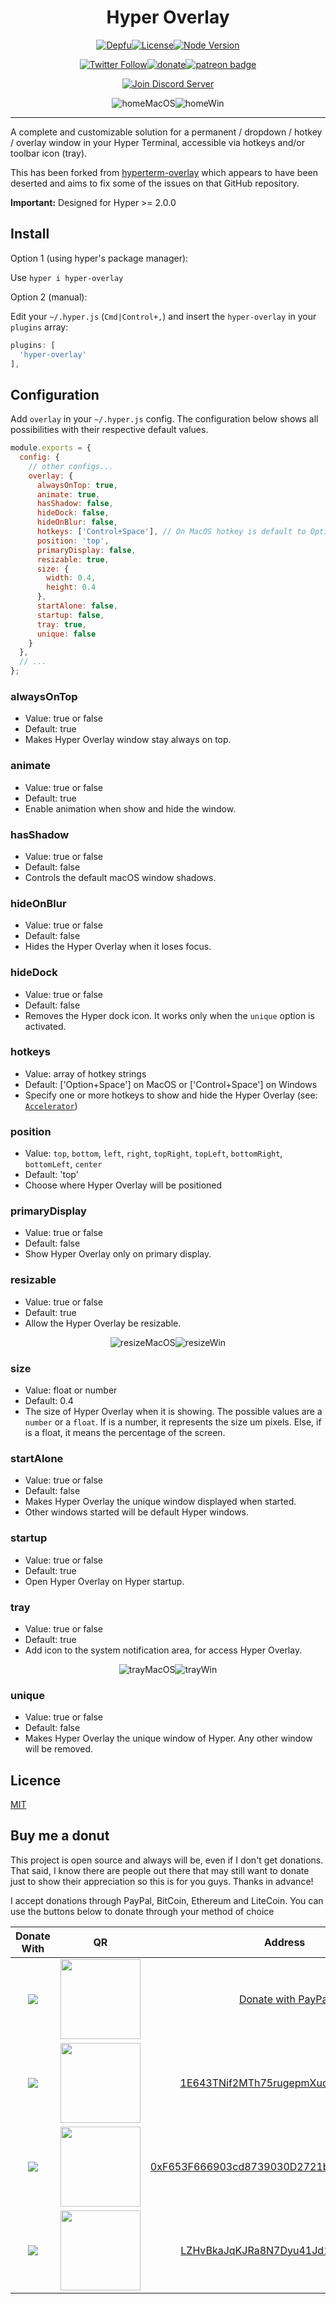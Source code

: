 <div align="center">

  <p>
  <h1>Hyper Overlay</h1>
  </p>

  <p>
   <a href="https://depfu.com/repos/Favna/hyper-overlay"><img src="https://img.shields.io/depfu/Favna/hyper-overlay.svg?style=for-the-badge" alt="Depfu" /></a><!--
--><a href="https://github.com/Favna/hyper-overlay/blob/master/LICENSE.md"><img src="https://img.shields.io/github/license/favna/hyper-overlay.svg?style=for-the-badge" alt="License"></a><!--
--><a href="https://www.npmjs.com/package/hyper-overlay"><img src="https://img.shields.io/node/v/hyper-overlay.svg?style=for-the-badge" alt="Node Version"></a>
  </p>
  <p>
<a href="https://twitter.com/Favna_"><img src="https://img.shields.io/twitter/follow/espadrine.svg?style=for-the-badge&label=Follow" alt="Twitter Follow"></a><!--
--><a href="https://www.paypal.com/cgi-bin/webscr?cmd=_s-xclick&hosted_button_id=XMAYCF9SDHZ34"><img src="https://img.shields.io/badge/Donate-PayPal-547ab8.svg?style=for-the-badge" alt="donate" title="Donate with PayPal" /></a><!--
--><a href="https://www.patreon.com/bePatron?u=9336537"><img src="https://i.imgur.com/05PzBRU.png" alt="patreon badge" title="Become a Patron"></a>
  </p>

  <p>
    <a href="https://discord.gg/zdt5yQt"><img src="https://canary.discordapp.com/api/guilds/246821351585742851/widget.png?style=banner2" alt="Join Discord Server"/></a>
  </p>
</div>

<div align="center">
<p>
<img src="https://cloud.githubusercontent.com/assets/924158/17121698/d122bcaa-52ab-11e6-876c-25a267d00e89.gif" title="homeMacOS" alt="homeMacOS"/><img src="https://user-images.githubusercontent.com/4019718/42027910-23325b38-7acb-11e8-993b-57afefa9d4a6.gif" title="homeWin" alt="homeWin"/>
</p>
</div>

---

A complete and customizable solution for a permanent / dropdown / hotkey / overlay window in your Hyper Terminal, accessible via hotkeys and/or toolbar icon (tray).

This has been forked from [hyperterm-overlay](https://github.com/rickgbw/hyperterm-overlay) which appears to have been deserted and aims to fix some of the issues on that GitHub repository.

**Important:** Designed for Hyper >= 2.0.0

## Install

Option 1 (using hyper's package manager):

Use `hyper i hyper-overlay`

Option 2 (manual):

Edit your `~/.hyper.js` (`Cmd|Control+,`) and insert the `hyper-overlay` in your `plugins` array:
```js
plugins: [
  'hyper-overlay'
],
```

## Configuration

Add `overlay` in your `~/.hyper.js` config.
The configuration below shows all possibilities with their respective default values.

```js
module.exports = {
  config: {
    // other configs...
    overlay: {
      alwaysOnTop: true,
      animate: true,
      hasShadow: false,
      hideDock: false,
      hideOnBlur: false,
      hotkeys: ['Control+Space'], // On MacOS hotkey is default to Option + Space!
      position: 'top',
      primaryDisplay: false,
      resizable: true,
      size: {
        width: 0.4,
        height: 0.4
      },
      startAlone: false,
      startup: false,
      tray: true,
      unique: false
    }
  },
  // ...
};
```

### alwaysOnTop
- Value: true or false
- Default: true
- Makes Hyper Overlay window stay always on top.

### animate
- Value: true or false
- Default: true
- Enable animation when show and hide the window.

### hasShadow
- Value: true or false
- Default: false
- Controls the default macOS window shadows.

### hideOnBlur
- Value: true or false
- Default: false
- Hides the Hyper Overlay when it loses focus.

### hideDock
- Value: true or false
- Default: false
- Removes the Hyper dock icon. It works only when the `unique` option is activated.

### hotkeys
- Value: array of hotkey strings
- Default: ['Option+Space'] on MacOS or ['Control+Space'] on Windows
- Specify one or more hotkeys to show and hide the Hyper Overlay (see: [`Accelerator`](https://github.com/electron/electron/blob/master/docs/api/accelerator.md))

### position
- Value: `top`, `bottom`, `left`, `right`, `topRight`, `topLeft`, `bottomRight`, `bottomLeft`, `center`
- Default: 'top'
- Choose where Hyper Overlay will be positioned

### primaryDisplay
- Value: true or false
- Default: false
- Show Hyper Overlay only on primary display.

### resizable
- Value: true or false
- Default: true
- Allow the Hyper Overlay be resizable.

<div align="center">
  <p>
    <img src="https://cloud.githubusercontent.com/assets/924158/17121469/5281a916-52aa-11e6-92f5-fa1c3dff75c8.gif" title="resizeMacOS" alt="resizeMacOS"/><img src="https://user-images.githubusercontent.com/4019718/42028072-8fa40ce4-7acb-11e8-9a99-ab5717ddbf6c.gif" title="resizeWin" alt="resizeWin"/>
  </p>
</div>

### size
- Value: float or number
- Default: 0.4
- The size of Hyper Overlay when it is showing.
 The possible values are a `number` or a `float`.
 If is a number, it represents the size um pixels.
 Else, if is a float, it means the percentage of the screen.

### startAlone
- Value: true or false
- Default: false
- Makes Hyper Overlay the unique window displayed when started.
- Other windows started will be default Hyper windows.

### startup
- Value: true or false
- Default: true
- Open Hyper Overlay on Hyper startup.

### tray
- Value: true or false
- Default: true
- Add icon to the system notification area, for access Hyper Overlay.

<div align="center">
  <p>
    <img src="https://cloud.githubusercontent.com/assets/924158/17121470/5294b02e-52aa-11e6-9bca-9d70f186c60b.gif" title="trayMacOS" alt="trayMacOS"/><img src="https://user-images.githubusercontent.com/4019718/42027909-231d6034-7acb-11e8-87cc-f4cbc88e8b2f.gif" title="trayWin" alt="trayWin"/>
  </p>
</div>

### unique
- Value: true or false
- Default: false
- Makes Hyper Overlay the unique window of Hyper. Any other window will be removed.

## Licence

[MIT](LICENSE.md)


## Buy me a donut

This project is open source and always will be, even if I don't get donations. That said, I know there are people out there that may still want to donate just to show their appreciation so this is for you guys. Thanks in advance!

I accept donations through PayPal, BitCoin, Ethereum and LiteCoin. You can use the buttons below to donate through your method of choice

|Donate With|QR|Address|
|:---:|:---:|:---:|
<a href="https://www.paypal.com/cgi-bin/webscr?cmd=_s-xclick&hosted_button_id=C8VGUHM3SWY7U"><img src="https://favna.xyz/images/ribbonhost/paypaldonate.png"></a>|<a href="https://www.paypal.com/cgi-bin/webscr?cmd=_s-xclick&hosted_button_id=C8VGUHM3SWY7U"><img src="https://favna.xyz/images/ribbonhost/paypalqr.png" width="128"></a>|[Donate with PayPal](https://www.paypal.com/cgi-bin/webscr?cmd=_s-xclick&hosted_button_id=C8VGUHM3SWY7U)|
<img src="https://favna.xyz/images/ribbonhost/bitcoindonate.png">|<img src="https://favna.xyz/images/ribbonhost/bitcoinqr.png" width="128">|<a href="bitcoin:1E643TNif2MTh75rugepmXuq35Tck4TnE5?amount=0.01&label=Favna%27%20Ribbon%20Discord%20Bot">1E643TNif2MTh75rugepmXuq35Tck4TnE5</a>|
<img src="https://favna.xyz/images/ribbonhost/ethereumdonate.png">|<img src="https://favna.xyz/images/ribbonhost/ethereumqr.png" width="128">|<a href="ethereum:0xF653F666903cd8739030D2721bF01095896F5D6E?amount=0.01&label=Favna%27%20Ribbon%20Discord%20Bot">0xF653F666903cd8739030D2721bF01095896F5D6E</a>|
<img src="https://favna.xyz/images/ribbonhost/litecoindonate.png">|<img src="https://favna.xyz/images/ribbonhost/litecoinqr.png" width="128">|<a href="litecoin:LZHvBkaJqKJRa8N7Dyu41Jd1PDBAofCik6?amount=0.01&label=Favna%27%20Ribbon%20Discord%20Bot">LZHvBkaJqKJRa8N7Dyu41Jd1PDBAofCik6</a>|
